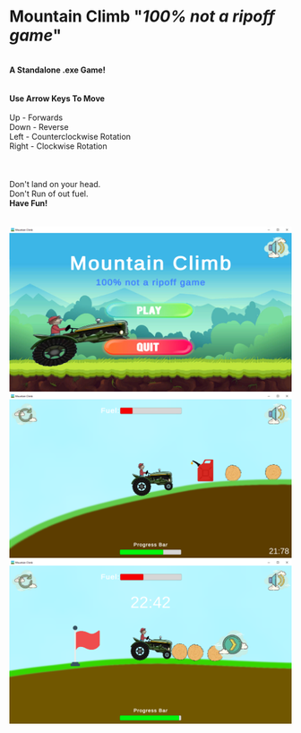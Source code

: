 # Mountain Climb "*100% not a ripoff game*"
\
**A Standalone .exe Game!**
\
\
\
**Use Arrow Keys To Move**
\
\
Up - Forwards\
Down - Reverse\
Left - Counterclockwise Rotation\
Right - Clockwise Rotation\
\
\
\
Don't land on your head.
\
Don't Run of out fuel.
\
**Have Fun!**
\
\
\
![alt text](https://github.com/mikemaid/Mountain-Climb/blob/main/Pictures/MainMenu.png?raw=true)
\
![alt text](https://github.com/mikemaid/Mountain-Climb/blob/main/Pictures/Gameplay.png?raw=true)
\
![alt text](https://github.com/mikemaid/Mountain-Climb/blob/main/Pictures/Finish.png?raw=true)
